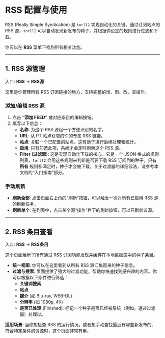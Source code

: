 # RSS 配置与使用

RSS (Really Simple Syndication) 是 `torll2` 实现自动化的关键。通过订阅站点的 RSS 源，`torll2` 可以自动发现新发布的种子，并根据你设定的规则进行过滤和下载。

你可以在 **RSS** 菜单下找到所有相关功能。

---

## 1. RSS 源管理

入口: **RSS** -> **RSS源**

这里是你管理所有 RSS 订阅链接的地方，支持完整的增、删、改、查操作。

### 添加/编辑 RSS 源

1.  点击 **“添加 FEED”** 或对应条目的编辑按钮。
2.  填写以下信息：
    - **名称**: 为这个 RSS 源起一个方便识别的名字。
    - **URL**: 从 PT 站点获取的你的专属 RSS 链接。
    - **站点**: 关联一个已配置的站点。这有助于进行后续处理和统计。
    - **启用**: 只有勾选此项，系统才会定时刷新这个 RSS 源。
    - **Filter (过滤器)**: 这是实现自动化下载的核心。它是一个 JSON 格式的规则列表，`torll2` 会用这些规则来判断是否要下载 RSS 订阅到的种子。只有 **所有** 规则都满足时，种子才会被下载。关于过滤器的详细写法，请参考本文档的“入门指南”部分。

### 手动刷新

- **刷新全部**: 点击页面右上角的“刷新”按钮，可以触发一次对所有已启用 RSS 源的刷新任务。
- **刷新单个**: 在列表中，点击某个源“操作”栏下的刷新按钮，可以只刷新该源。

---

## 2. RSS 条目查看

入口: **RSS** -> **RSS条目**

这个页面展示了所有通过 RSS 订阅功能发现并缓存在本地数据库中的种子条目。

- **统一视图**: 你可以在这里看到从所有 RSS 源汇集而来的种子信息。
- **过滤与搜索**: 页面提供了强大的过滤功能，帮助你快速找到感兴趣的内容。你可以根据以下条件进行筛选：
    - **关键词搜索**
    - **站点**
    - **媒介** (如 Blu-ray, WEB-DL)
    - **分辨率** (如 1080p, 4K)
    - **是否已处理** (Finished): 标记一个种子是否已经被系统（例如，通过过滤器）处理过。

**适用场景**: 当你想检查 RSS 的运行情况，或者想手动查找最近有哪些新发布的、符合特定条件的资源时，这个页面非常有用。
